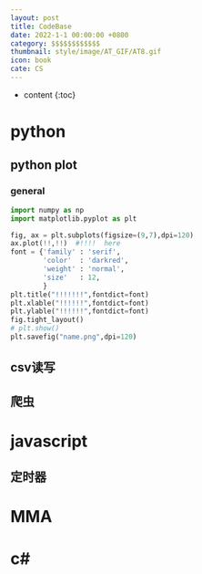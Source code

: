 ```yaml
---
layout: post
title: CodeBase
date: 2022-1-1 00:00:00 +0800
category: $$$$$$$$$$$$
thumbnail: style/image/AT_GIF/AT8.gif
icon: book
cate: CS
---
```

* content
{:toc}


# python

## python plot

### general

```python
import numpy as np
import matplotlib.pyplot as plt

fig, ax = plt.subplots(figsize=(9,7),dpi=120)
ax.plot(!!,!!)  #!!!!  here
font = {'family' : 'serif',
        'color'  : 'darkred',
        'weight' : 'normal',
        'size'   : 12,
        }
plt.title("!!!!!!!",fontdict=font)
plt.xlable("!!!!!!",fontdict=font)
plt.ylable("!!!!!!",fontdict=font)
fig.tight_layout()
# plt.show()
plt.savefig("name.png",dpi=120)
```

## csv读写


## 爬虫




# javascript

## 定时器


# MMA

# c#












